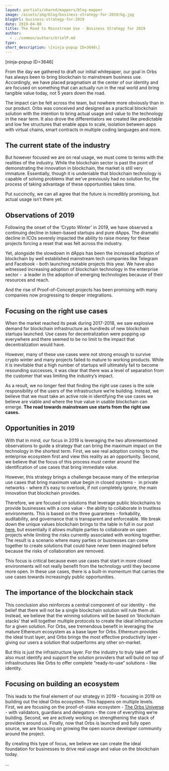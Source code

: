 ```yaml
---
layout: partials/shared/mappers/blog-mapper
image: /assets/img/blog/business-strategy-for-2019/bg.jpg
blogUrl: business-strategy-for-2019
date: 2019-04-08
title: The Road to Mainstream Use - Business Strategy for 2019
author:
  - ../common/authors/UrielP.md
type:
short_description: \[ninja-popup ID=3646\]
---
```


\[ninja-popup ID=3646\]

From the day we gathered to draft our initial whitepaper, our goal in Orbs has always been to bring blockchain to mainstream business use. Accordingly, we have placed pragmatism at the center of our identity and are focused on something that can actually run in the real world and bring tangible value today, not 5 years down the road.

The impact can be felt across the team, but nowhere more obviously than in our product. Orbs was conceived and designed as a practical blockchain solution with the intention to bring actual usage and value to the technology in the near term. It also drove the differentiators we created like predictable and low fee structures that enable apps to scale, isolation between apps with virtual chains, smart contracts in multiple coding languages and more.

## The current state of the industry

But however focused we are on real usage, we must come to terms with the realities of the industry. While the blockchain sector is past the point of demonstrating the innovation in blockchain, the market is still very immature. Essentially, though it is undeniable that blockchain technology is capable of solving problems that we’ve previously had no solution for, the process of taking advantage of these opportunities takes time.

Put succinctly, we can all agree that the future is incredibly promising, but actual usage isn’t there yet.

## Observations of 2019

Following the onset of the ‘Crypto Winter’ in 2019, we have observed a continuing decline in token-based startups and pure dApps. The dramatic decline in ICOs severely impacted the ability to raise money for these projects forcing a reset that was felt across the industry.

Yet, alongside the slowdown in dApps has been the increased adoption of blockchain by well established mainstream tech companies like Telegram and Facebook - both launching notable projects this year. We have also witnessed increasing adoption of blockchain technology in the enterprise sector -  a leader in the adoption of emerging technologies because of their resources and reach.

And the rise of Proof-of-Concept projects has been promising with many companies now progressing to deeper integrations.

## Focusing on the right use cases

When the market reached its peak during 2017-2018, we saw explosive demand for blockchain infrastructure as hundreds of new blockchain startups launched. Use cases for decentralization were popping up everywhere and there seemed to be no limit to the impact that decentralization would have.

However, many of these use cases were not strong enough to survive crypto winter and many projects failed to mature to working products. While it is inevitable that a high number of startups will ultimately fail to become resounding successes, it was clear that there was a level of separation from the customer that was limiting the industry’s impact.

As a result, we no longer feel that finding the right use cases is the sole responsibility of the users of the infrastructure we’re building. Instead, we believe that we must take an active role in identifying the use cases we believe are viable and where the true value in usable blockchain can emerge. **The road towards mainstream use starts from the right use cases.**

## Opportunities in 2019

With that in mind, our focus in 2019 is leveraging the two aforementioned observations to guide a strategy that can bring the maximum impact on the technology in the shortest term. First, we see real adoption coming to the enterprise ecosystem first and view this reality as an opportunity. Second, we believe that the focus of this process must center around the identification of use cases that bring immediate value.

However, this strategy brings a challenge because many of the enterprise use cases that bring maximum value begin in closed systems -  in private networks - where it’s easy to overlook, if not completely ignore, the main innovation that blockchain provides.

Therefore, we are focused on solutions that leverage public blockchains to provide businesses with a core value - the ability to collaborate in trustless environments. This is based on the three guarantees - forkability, auditability, and governance that is transparent and enforceable. We break down the unique values blockchain brings to the table in full in our post [here](https://www.orbs.com/defining-the-public-blockchain/), but essentially it allows multiple parties to collaborate on open projects while limiting the risks currently associated with working together. The result is a scenario where many parties or businesses can come together to create solutions that could have never been imagined before because the risks of collaboration are removed.

This focus is critical because even use cases that start in more closed environments will not really benefit from the technology until they become more open. In these use cases, there is a built-in momentum that carries the use cases towards increasingly public opportunities.

## The importance of the blockchain stack

This conclusion also reinforces a central component of our identity - the belief that there will not be a single blockchain solution will rule them all. Instead, we believe that the winning solutions will be based on ‘blockchain stacks’ that will together multiple protocols to create the ideal infrastructure for a given solution. For Orbs, see tremendous benefit in leveraging the mature Ethereum ecosystem as a base layer for Orbs. Ethereum provides the ideal trust layer, and Orbs brings the most effective productivity layer - giving our users a solution that outperforms any other on-market.

But this is just the infrastructure layer. For the industry to truly take off we also must identify and support the solution providers that will build on top of infrastructures like Orbs to offer complete “ready-to-use” solutions - like identity.

## Focusing on building an ecosystem

This leads to the final element of our strategy in 2019 - focusing in 2019 on building out the ideal Orbs ecosystem. This happens on multiple levels. First, we are focusing on the proof-of-stake ecosystem - [The Orbs Universe](https://orbs.com/orbs-universe/) - with validators, guardians and delegators - the core of everything we’re building. Second, we are actively working on strengthening the stack of providers around us. Finally, now that Orbs is launched and fully open source, we are focusing on growing the open source developer community around the project.

By creating this type of focus, we believe we can create the ideal foundation for businesses to drive real usage and value on the blockchain today.

...
